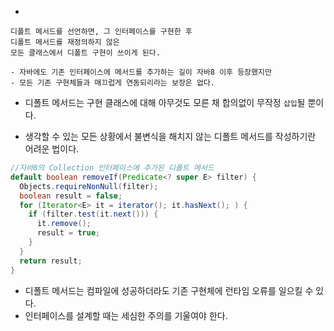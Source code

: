 - 
```
디폴트 메서드를 선언하면, 그 인터페이스를 구현한 후 
디폴트 메서드를 재정의하지 않은 
모든 클래스에서 디폴트 구현이 쓰이게 된다.
```
```
- 자바에도 기존 인터페이스에 메서드를 추가하는 길이 자바8 이후 등장했지만
- 모든 기존 구현체들과 매끄럽게 연동되리라는 보장은 없다.
```
- 디폴트 메서드는 구현 클래스에 대해 아무것도 모른 채 합의없이 무작정 `삽입`될 뿐이다.
 
- 생각할 수 있는 모든 상황에서 불변식을 해치지 않는 디폴트 메서드를 작성하기란 어려운 법이다.
```java
//자바8의 Collection 인터페이스에 추가된 디폴트 메서드
default boolean removeIf(Predicate<? super E> filter) {
  Objects.requireNonNull(filter);
  boolean result = false;
  for (Iterator<E> it = iterator(); it.hasNext(); ) {
    if (filter.test(it.next())) {
      it.remove();
      result = true;
    }
  }
  return result;
}
```
- 디폴트 메서드는 컴파일에 성공하더라도 기존 구현체에 런타임 오류를 일으킬 수 있다.
- 인터페이스를 설계할 때는 세심한 주의를 기울여야 한다.
